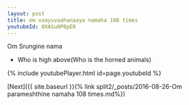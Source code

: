 ```yaml
---
layout: post
title: om vaayuvaahanaaya namaha 108 times
youtubeId: 0XASu0P0pE0
---
```

 
 
Om Srungine nama 
 
 -  Who is high above(Who is the horned animals) 
 
  
 
  
 
 
 
 
 
 


{% include youtubePlayer.html id=page.youtubeId %}
 
[Next]({{ site.baseurl }}{% link  split2/_posts/2016-08-26-Om parameshthine namaha 108 times.md%})
 
